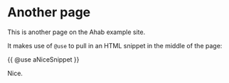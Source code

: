 # Another page

This is another page on the Ahab example site.

It makes use of `@use` to pull in an HTML snippet in the middle of the page:

{{ @use aNiceSnippet }}

Nice.